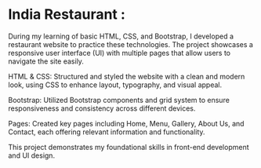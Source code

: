 # India Restaurant :


During my learning of basic HTML, CSS, and Bootstrap, I developed a restaurant website to practice these technologies. The project showcases a responsive user interface (UI) with multiple pages that allow users to navigate the site easily.

HTML & CSS: Structured and styled the website with a clean and modern look, using CSS to enhance layout, typography, and visual appeal.


Bootstrap: Utilized Bootstrap components and grid system to ensure responsiveness and consistency across different devices.


Pages: Created key pages including Home, Menu, Gallery, About Us, and Contact, each offering relevant information and functionality.


This project demonstrates my foundational skills in front-end development and UI design.

